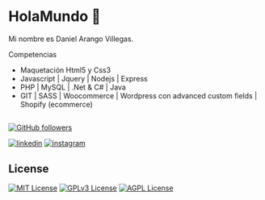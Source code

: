# HolaMundo 👋

Mi nombre es Daniel Arango Villegas.

Competencias

- Maquetación Html5 y Css3  
- Javascript | Jquery | Nodejs  | Express 
- PHP | MySQL | .Net & C# | Java
- GIT | SASS | Woocommerce | Wordpress con advanced custom fields | Shopify (ecommerce)

##

[![GitHub followers](https://img.shields.io/github/followers/daniel-990?style=social)](https://github.com/daniel-990/)

[![linkedin](https://img.shields.io/badge/linkedin-0A66C2?style=for-the-badge&logo=linkedin&logoColor=white)](https://www.linkedin.com/in/danielarango990/)
[![instagram](https://img.shields.io/badge/Instagram-E4405F?style=for-the-badge&logo=instagram&logoColor=white)](https://www.instagram.com/xorroperro/)

## License

[![MIT License](https://img.shields.io/badge/License-MIT-green.svg)](https://choosealicense.com/licenses/mit/)
[![GPLv3 License](https://img.shields.io/badge/License-GPL%20v3-yellow.svg)](https://opensource.org/licenses/)
[![AGPL License](https://img.shields.io/badge/license-AGPL-blue.svg)](http://www.gnu.org/licenses/agpl-3.0)


<!--
**daniel-990/daniel-990** is a ✨ _special_ ✨ repository because its `README.md` (this file) appears on your GitHub profile.

Here are some ideas to get you started:

- 🔭 I’m currently working on ...
- 🌱 I’m currently learning ...
- 👯 I’m looking to collaborate on ...
- 🤔 I’m looking for help with ...
- 💬 Ask me about ...
- 📫 How to reach me: ...
- 😄 Pronouns: ...
- ⚡ Fun fact: ...
-->
